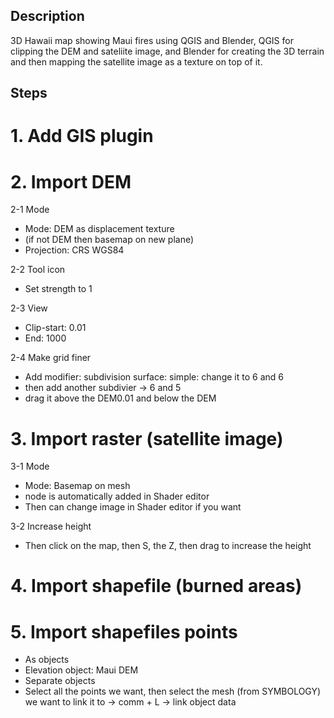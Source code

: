 ## Description
3D Hawaii map showing Maui fires using QGIS and Blender, QGIS for clipping the DEM and sateliite image, and Blender for creating the 3D terrain and then mapping the satellite image as a texture on top of it.

## Steps

# 1. Add GIS plugin
  
# 2. Import DEM

2-1 Mode
- Mode: DEM as displacement texture
- (if not DEM then basemap on new plane)
- Projection: CRS WGS84

2-2 Tool icon
- Set strength to 1   

2-3 View
- Clip-start: 0.01
- End: 1000

2-4 Make grid finer
- Add modifier: subdivision surface: simple: change it to 6 and 6
- then add another subdivier → 6 and 5
- drag it above the DEM0.01 and below the DEM

# 3. Import raster (satellite image)

3-1 Mode
- Mode: Basemap on mesh 
- node is automatically added in Shader editor
- Then can change image in Shader editor if you want

3-2 Increase height
- Then click on the map, then S, the Z, then drag to increase the height

# 4. Import shapefile (burned areas)

# 5. Import shapefiles points
- As objects
- Elevation object: Maui DEM 
- Separate objects
- Select all the points we want, then select the mesh (from SYMBOLOGY) we want to link it to
→ comm + L → link object data 





